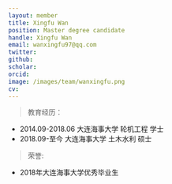 ```yaml
---
layout: member
title: Xingfu Wan
position: Master degree candidate
handle: Xingfu Wan
email: wanxingfu97@qq.com
twitter: 
github: 
scholar:
orcid: 
image: /images/team/wanxingfu.png
cv: 
---
```


> 教育经历：

- 2014.09-2018.06 大连海事大学 轮机工程 学士
- 2018.09-至今 大连海事大学 土木水利 硕士

> 荣誉:

- 2018年大连海事大学优秀毕业生